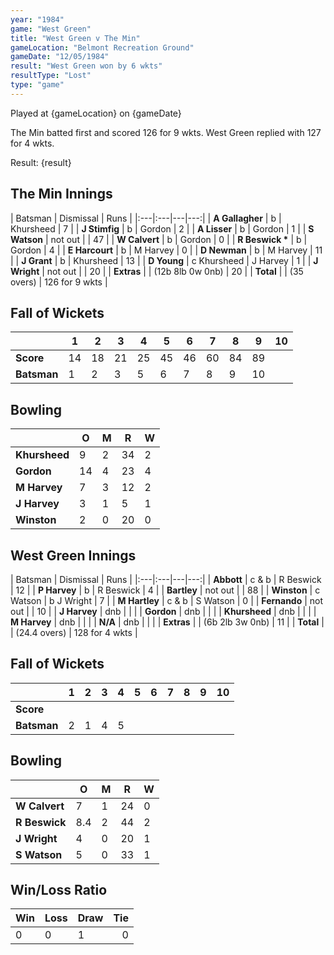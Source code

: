 ```yaml
---
year: "1984"									
game: "West Green"									
title: "West Green v The Min"									
gameLocation: "Belmont Recreation Ground"									
gameDate: "12/05/1984"									
result: "West Green won by 6 wkts"									
resultType: "Lost"									
type: "game"									
---
```


Played at {gameLocation} on {gameDate} 

The Min batted first and scored 126 for 9 wkts. West Green replied with 127 for 4 wkts. 

Result: {result}
 
## The Min Innings

| Batsman | Dismissal | Runs |
|:---|:---|---|---:|
| **A Gallagher** | b | Khursheed | 7 | 
| **J Stimfig** | b | Gordon | 2 | 
| **A Lisser** | b | Gordon | 1 | 
| **S Watson** | not out | | 47 | 
| **W Calvert** | b | Gordon | 0 | 
| **R Beswick &#42;** | b | Gordon | 4 | 
| **E Harcourt** | b | M Harvey | 0 | 
| **D Newman** | b | M Harvey | 11 | 
| **J Grant** | b | Khursheed | 13 | 
| **D Young** | c Khursheed | J Harvey | 1 | 
| **J Wright** | not out | | 20 | 
| **Extras** | | (12b 8lb 0w 0nb) | 20 | 
| **Total** | | (35 overs) | 126 for 9 wkts | 

## Fall of Wickets

| | 1 | 2 | 3 | 4 | 5 | 6 | 7 | 8 | 9 | 10 |
|---|---|---|---|---|---|---|---|---|---|---|
| **Score** | 14 | 18 | 21 | 25 | 45 | 46 | 60 | 84 | 89 | | 
| **Batsman** | 1 | 2 | 3 | 5 | 6 | 7 | 8 | 9 | 10 | | 


## Bowling

| | O | M | R | W |
|---|---|---|---|---|
| **Khursheed** | 9 | 2 | 34 | 2 | 
| **Gordon** | 14 | 4 | 23 | 4 | 
| **M Harvey** | 7 | 3 | 12 | 2 | 
| **J Harvey** | 3 | 1 | 5 | 1 | 
| **Winston** | 2 | 0 | 20 | 0 | 

## West Green Innings

| Batsman | Dismissal | Runs |
|:---|:---|---|---:|
| **Abbott** | c & b | R Beswick | 12 | 
| **P Harvey** | b | R Beswick | 4 | 
| **Bartley** | not out | | 88 | 
| **Winston** | c Watson | b J Wright | 7 | 
| **M Hartley** | c & b | S Watson | 0 | 
| **Fernando** | not out | | 10 | 
| **J Harvey** | dnb | | | 
| **Gordon** | dnb | | | 
| **Khursheed** | dnb | | | 
| **M Harvey** | dnb | | | 
| **N/A** | dnb | | | 
| **Extras** | | (6b 2lb 3w 0nb) | 11 | 
| **Total** | | (24.4 overs) | 128 for 4 wkts | 

## Fall of Wickets

| | 1 | 2 | 3 | 4 | 5 | 6 | 7 | 8 | 9 | 10 |
|---|---|---|---|---|---|---|---|---|---|---|
| **Score** | | | | | | | | | | | 
| **Batsman** | 2 | 1 | 4 | 5 | | | | | | | 


## Bowling

| | O | M | R | W |
|---|---|---|---|---|
| **W Calvert** | 7 | 1 | 24 | 0 | 
| **R Beswick** | 8.4 | 2 | 44 | 2 | 
| **J Wright** | 4 | 0 | 20 | 1 | 
| **S Watson** | 5 | 0 | 33 | 1 | 

## Win/Loss Ratio

| Win | Loss | Draw |Tie |
|:---|:---|:---|---:|
| 0 | 0 | 1 | 0 |